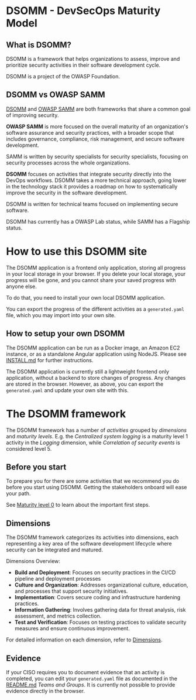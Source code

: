 # DSOMM - DevSecOps Maturity Model

## What is DSOMM?
DSOMM is a framework that helps organizations to assess, improve and prioritize security activities in their software development cycle. 

DSOMM is a project of the OWASP Foundation.

## DSOMM vs OWASP SAMM
[DSOMM](https://dsomm.owasp.org/) and [OWASP SAMM](https://owaspsamm.org/) are both frameworks that share a common goal of improving security. 

**OWASP SAMM** is more focused on the overall maturity of an organization's software assurance and security practices, with a broader scope that includes governance, compliance, risk management, and secure software development.

SAMM is written by security specialists for security specialists, focusing on security processes across the whole organizations.

**DSOMM** focuses on activities that integrate security directly into the DevOps workflows. DSOMM takes a more technical approach, going lower in the technology stack it provides a roadmap on how to systematically improve the security in the software development.

DSOMM is written for technical teams focused on implementing secure software.

DSOMM has currently has a OWASP Lab status, while SAMM has a Flagship status.

# How to use this DSOMM site
The DSOMM application is a frontend only application, storing all progress in your local storage in your browser. If you delete your local storage, your  progress will be gone, and you cannot share your saved progress with anyone else.

To do that, you need to install your own local DSOMM application.

You can export the progress of the different activities as a `generated.yaml` file, which you may import into your own site.


## How to setup your own DSOMM
The DSOMM application can be run as a Docker image, an Amazon EC2 instance, or as a standalone Angular application using NodeJS. Please see [INSTALL.md](https://github.com/devsecopsmaturitymodel/DevSecOps-MaturityModel/blob/master/INSTALL.md) for further instructions.

The DSOMM application is currently still a lightweight frontend only application, without a backend to store changes of progress. Any changes are stored in the browser. However, as above, you can export the `generated.yaml` and update your own site with this.


# The DSOMM framework
The DSOMM framework has a number of _activities_ grouped by _dimensions_ and _maturity levels_. E.g. the _Centralized system logging_ is a maturity level 1 activity in the _Logging_ dimension, while _Correlation of security events_ is considered level 5.



## Before you start
To prepare you for there are some activities that we recommend you do before you start using DSOMM. Getting the stakeholders onboard will ease your path.

See [Maturity level 0](./usage/maturity-level-0) to learn about the important first steps.


## Dimensions
The DSOMM framework categorizes its activities into dimensions, each representing a key area of the software development lifecycle where security can be integrated and matured.

Dimensions Overview:
 - **Build and Deployment**: Focuses on security practices in the CI/CD pipeline and deployment processes
 - **Culture and Organization**: Addresses organizational culture, education, and processes that support security initiatives.
 - **Implementation**: Covers secure coding and infrastructure hardening practices.
- **Information Gathering**: Involves gathering data for threat analysis, risk assessment, and metrics collection.
- **Test and Verification**: Focuses on testing practices to validate security measures and ensure continuous improvement.

For detailed information on each dimension, refer to [Dimensions](./usage/dimensions).





## Evidence
If your CISO requires you to document evidence that an activity is completed, you can edit your `generated.yaml` file as documented in the [README.md](./usage/README) _Teams and Groups_. It is currently not possible to provide evidence directly in the browser.
